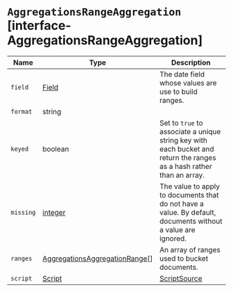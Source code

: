 # `AggregationsRangeAggregation` [interface-AggregationsRangeAggregation]

| Name | Type | Description |
| - | - | - |
| `field` | [Field](./Field.md) | The date field whose values are use to build ranges. |
| `format` | string | &nbsp; |
| `keyed` | boolean | Set to `true` to associate a unique string key with each bucket and return the ranges as a hash rather than an array. |
| `missing` | [integer](./integer.md) | The value to apply to documents that do not have a value. By default, documents without a value are ignored. |
| `ranges` | [AggregationsAggregationRange](./AggregationsAggregationRange.md)[] | An array of ranges used to bucket documents. |
| `script` | [Script](./Script.md) | [ScriptSource](./ScriptSource.md) | &nbsp; |
